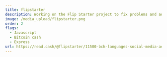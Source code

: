 ```yaml
---
title: flipstarter
description: Working on the Flip Starter project to fix problems and add new features
image: /media_upload/flipstarter.png
order: 2
flags:
  - Javascript
  - Bitcoin cash
  - Express
url: https://read.cash/@flipstarter/11500-bch-languages-social-media-accountability-easy-editor-better-safety-9cec8e8e
---
```

